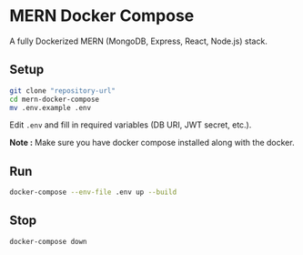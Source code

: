 # MERN Docker Compose

A fully Dockerized MERN (MongoDB, Express, React, Node.js) stack.

## Setup

```bash
git clone "repository-url"
cd mern-docker-compose
mv .env.example .env
```

Edit `.env` and fill in required variables (DB URI, JWT secret, etc.).

**Note :** Make sure you have docker compose installed along with the docker.
## Run

```bash
docker-compose --env-file .env up --build
```

## Stop

```bash
docker-compose down
```
